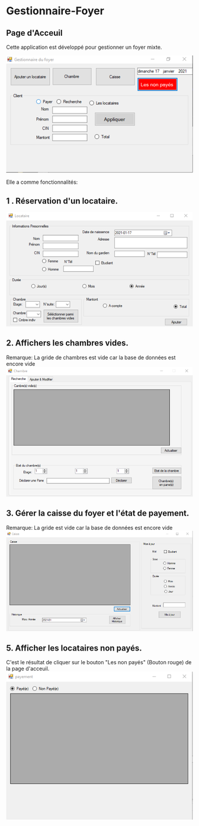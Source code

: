 # Gestionnaire-Foyer
## Page d'Acceuil 
Cette application est développé pour gestionner un foyer mixte.  

![ScreenShot](https://github.com/slimbenbelgacem97/Gestionnaire-Foyer/blob/main/1.png)  
  
Elle a comme fonctionnalités:  
## 1 . Réservation d'un  locataire.
![ScreenShot](https://github.com/slimbenbelgacem97/Gestionnaire-Foyer/blob/main/2.png)
## 2. Affichers les chambres vides.
 Remarque: La gride de chambres est vide car la base de données est encore vide
   ![ScreenShot](https://github.com/slimbenbelgacem97/Gestionnaire-Foyer/blob/main/3.png)
## 3. Gérer la caisse du foyer et l'état de payement. 
Remarque: La gride est vide car la base de données est encore vide
   ![ScreenShot](https://github.com/slimbenbelgacem97/Gestionnaire-Foyer/blob/main/4.png)
## 5. Afficher les locataires non payés.
C'est le résultat de cliquer sur le bouton "Les non payés" (Bouton rouge) de la page d'acceuil.  
![ScreenShot](https://github.com/slimbenbelgacem97/Gestionnaire-Foyer/blob/main/5.png)
		
